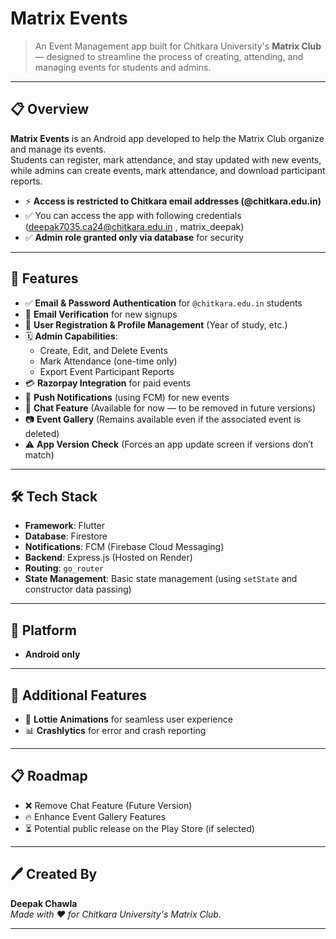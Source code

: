 # Matrix Events

> An Event Management app built for Chitkara University's **Matrix Club** — designed to streamline the process of creating, attending, and managing events for students and admins.

---

## 📋 Overview
**Matrix Events** is an Android app developed to help the Matrix Club organize and manage its events.  
Students can register, mark attendance, and stay updated with new events, while admins can create events, mark attendance, and download participant reports.

- ⚡️ **Access is restricted to Chitkara email addresses (@chitkara.edu.in)**
- ✅ You can access the app with following credentials (deepak7035.ca24@chitkara.edu.in , matrix_deepak)
- ✅ **Admin role granted only via database** for security

---

## 🚀 Features
- ✅ **Email & Password Authentication** for `@chitkara.edu.in` students
- 📧 **Email Verification** for new signups
- 👥 **User Registration & Profile Management** (Year of study, etc.)
- 🗓️ **Admin Capabilities**:
  - Create, Edit, and Delete Events
  - Mark Attendance (one-time only)
  - Export Event Participant Reports
- 💳 **Razorpay Integration** for paid events
- 🔔 **Push Notifications** (using FCM) for new events
- 💬 **Chat Feature** (Available for now — to be removed in future versions)
- 📷 **Event Gallery** (Remains available even if the associated event is deleted)
- ⚠️ **App Version Check** (Forces an app update screen if versions don’t match)

---

## 🛠️ Tech Stack
- **Framework**: Flutter
- **Database**: Firestore
- **Notifications**: FCM (Firebase Cloud Messaging)
- **Backend**: Express.js (Hosted on Render)
- **Routing**: `go_router`
- **State Management**: Basic state management (using `setState` and constructor data passing)

---

## 📱 Platform
- **Android only**

---

## 🐞 Additional Features
- 🌟 **Lottie Animations** for seamless user experience
- 📊 **Crashlytics** for error and crash reporting

---

## 📋 Roadmap
- ❌ Remove Chat Feature (Future Version)
- 🔥 Enhance Event Gallery Features
- ⏳ Potential public release on the Play Store (if selected)

---

## 🖊️ Created By
**Deepak Chawla**  
_Made with ❤️ for Chitkara University's Matrix Club._

---
